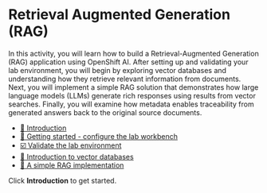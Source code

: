 # Retrieval Augmented Generation (RAG)

In this activity, you will learn how to build a Retrieval-Augmented Generation (RAG) application using OpenShift AI. After setting up and validating your lab environment, you will begin by exploring vector databases and understanding how they retrieve relevant information from documents. Next, you will implement a simple RAG solution that demonstrates how large language models (LLMs) generate rich responses using results from vector searches. Finally, you will examine how metadata enables traceability from generated answers back to the original source documents.

* [🔭 Introduction](2-rag/0-intro.md)
* [🌌 Getting started - configure the lab workbench](2-rag/1-getting-started.md)
* [☑️ Validate the lab environment](2-rag/2-validate-environment.md)
* [📄 Introduction to vector databases](2-rag/3-vector-databases.md)
* [🤘 A simple RAG implementation](2-rag/4-simple-rag.md)

Click **Introduction** to get started.
